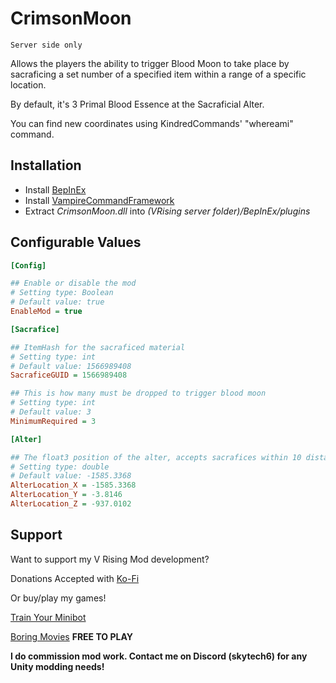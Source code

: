 # CrimsonMoon
`Server side only`

Allows the players the ability to trigger Blood Moon to take place by sacraficing a set number of a specified item within a range of a specific location.

By default, it's 3 Primal Blood Essence at the Sacraficial Alter.

You can find new coordinates using KindredCommands' "whereami" command.

## Installation
* Install [BepInEx](https://v-rising.thunderstore.io/package/BepInEx/BepInExPack_V_Rising/)
* Install [VampireCommandFramework](https://thunderstore.io/c/v-rising/p/deca/VampireCommandFramework/)
* Extract _CrimsonMoon.dll_ into _(VRising server folder)/BepInEx/plugins_

## Configurable Values
```ini
[Config]

## Enable or disable the mod
# Setting type: Boolean
# Default value: true
EnableMod = true

[Sacrafice]

## ItemHash for the sacraficed material
# Setting type: int
# Default value: 1566989408
SacraficeGUID = 1566989408

## This is how many must be dropped to trigger blood moon
# Setting type: int
# Default value: 3
MinimumRequired = 3

[Alter]

## The float3 position of the alter, accepts sacrafices within 10 distance 
# Setting type: double
# Default value: -1585.3368
AlterLocation_X = -1585.3368
AlterLocation_Y = -3.8146
AlterLocation_Z = -937.0102
```
## Support

Want to support my V Rising Mod development? 

Donations Accepted with [Ko-Fi](https://ko-fi.com/skytech6)

Or buy/play my games! 

[Train Your Minibot](https://store.steampowered.com/app/713740/Train_Your_Minibot/) 

[Boring Movies](https://store.steampowered.com/app/1792500/Boring_Movies/) **FREE TO PLAY**

**I do commission mod work. Contact me on Discord (skytech6) for any Unity modding needs!**